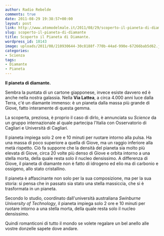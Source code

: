 ```yaml
---
author: Radio Rebelde
comments: true
date: 2011-08-29 19:38:57+00:00
layout: post
link: http://www.atomodelmale.it/2011/08/29/scoperto-il-pianeta-di-diamante/
slug: scoperto-il-pianeta-di-diamante
title: Scoperto il Pianeta di Diamante.
wordpress_id: 10143
image: uploads/2011/08/210930644-30c8188f-770b-44ad-990e-67266bab5d62.jpg
categories:
- Scienza
tags:
- Diamante
- Pianeta
---
```



**Il pianeta di diamante.**

Sembra la puntata di un cartone giapponese, invece esiste davvero ed è anche nella nostra galassia. Nella **Via Lattea**, a circa 4.000 anni luce dalla Terra, c'é un diamante immenso: è un pianeta dalla massa più grande di Giove, fatto interamente di questa gemma.

La scoperta, preziosa, è proprio il caso di dirlo, è annunciata su _Science_ da un gruppo internazionale al quale partecipa l'Italia con Osservatorio di Cagliari e Università di Cagliari.

Il pianeta impiega solo 2 ore e 10 minuti per ruotare intorno alla pulsa. Ha una massa di poco superiore a quella di Giove, ma un raggio inferiore alla metà rispetto. Ciò fa supporre che la densità del pianeta sia molto più elevata di Giove, circa 20 volte più denso di Giove e orbita intorno a una stella morta, della quale resta solo il nucleo densissimo. A differenza di Giove, il pianeta di diamante non è fatto di idrogeno ed elio ma di carbonio e ossigeno, allo stato cristallino.

Il pianeta è affascinante non solo per la sua composizione, ma per la sua storia: si pensa che in passato sia stato una stella massiccia, che si è trasformata in un pianeta.

Secondo lo studio, coordinato dall'università australiana _Swinburne University of Technology_, il pianeta impiega solo 2 ore e 10 minuti per ruotare intorno a una stella morta, della quale resta solo il nucleo densissimo.

Quindi romanticoni di tutto il mondo se volete regalare un bel anello alle vostre donzelle sapete dove andare.
